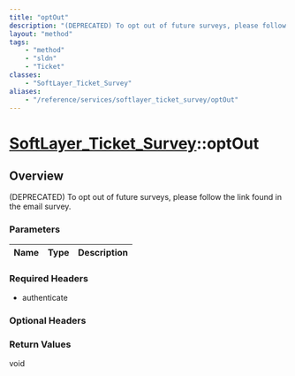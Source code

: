 ```yaml
---
title: "optOut"
description: "(DEPRECATED) To opt out of future surveys, please follow the link found in the email survey."
layout: "method"
tags:
    - "method"
    - "sldn"
    - "Ticket"
classes:
    - "SoftLayer_Ticket_Survey"
aliases:
    - "/reference/services/softlayer_ticket_survey/optOut"
---
```

# [SoftLayer_Ticket_Survey](/reference/services/SoftLayer_Ticket_Survey)::optOut




## Overview 
(DEPRECATED) To opt out of future surveys, please follow the link found in the email survey. 

### Parameters 
|Name | Type | Description |
| --- | --- | --- |


### Required Headers
* authenticate

### Optional Headers

### Return Values
void

